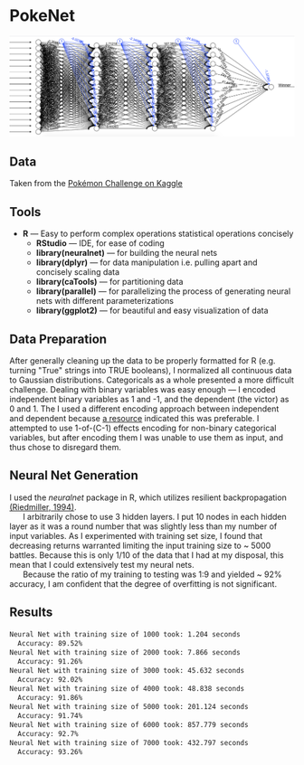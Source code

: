 # PokeNet
![Visualized Result](/Visualizing/neural_net.png?raw=True)
## Data
Taken from the [Pokémon Challenge on Kaggle](le.com/terminus7/pokemon-challenge/data)
## Tools
* **R** — Easy to perform complex operations statistical operations concisely
  * **RStudio** — IDE, for ease of coding
  * **library(neuralnet)** — for building the neural nets
  * **library(dplyr)** — for data manipulation i.e. pulling apart and concisely scaling data
  * **library(caTools)** — for partitioning data
  * **library(parallel)** — for parallelizing the process of generating neural nets with different parameterizations
  * **library(ggplot2)** — for beautiful and easy visualization of data
## Data Preparation
After generally cleaning up the data to be properly formatted for R (e.g. turning "True" strings into TRUE booleans),
I normalized all continuous data to Gaussian distributions. Categoricals as a whole presented a more
difficult challenge. Dealing with binary variables was easy enough — I encoded independent binary variables
as 1 and -1, and the dependent (the victor) as 0 and 1. The I used a different encoding approach between 
independent and dependent because [a resource](https://visualstudiomagazine.com/articles/2013/07/01/neural-network-data-normalization-and-encoding.aspx)
indicated this was preferable. I attempted to use 1-of-(C-1) effects encoding for non-binary categorical variables,
but after encoding them I was unable to use them as input, and thus chose to disregard them.  
## Neural Net Generation
I used the *neuralnet* package in R, which utilizes resilient backpropagation [(Riedmiller, 1994)](http://ieeexplore.ieee.org/document/298623/).  
&nbsp;&nbsp;&nbsp;&nbsp;&nbsp;&nbsp;I arbitrarily chose to use 3 hidden layers. I put 10 nodes in each hidden layer as it was a round number that 
was slightly less than my number of input variables. As I experimented with training set size, I found that
decreasing returns warranted limiting the input training size to ~ 5000 battles. Because this is only 1/10 of the data
that I had at my disposal, this mean that I could extensively test my neural nets.  
&nbsp;&nbsp;&nbsp;&nbsp;&nbsp;&nbsp;Because the ratio of my training to testing was 1:9 and yielded ~ 92% accuracy, I am confident that the degree of overfitting
is not significant.
## Results
```
Neural Net with training size of 1000 took: 1.204 seconds  
  Accuracy: 89.52%  
Neural Net with training size of 2000 took: 7.866 seconds  
  Accuracy: 91.26%  
Neural Net with training size of 3000 took: 45.632 seconds  
  Accuracy: 92.02%  
Neural Net with training size of 4000 took: 48.838 seconds  
  Accuracy: 91.86%  
Neural Net with training size of 5000 took: 201.124 seconds  
  Accuracy: 91.74%  
Neural Net with training size of 6000 took: 857.779 seconds  
  Accuracy: 92.7%  
Neural Net with training size of 7000 took: 432.797 seconds  
  Accuracy: 93.26%
```

